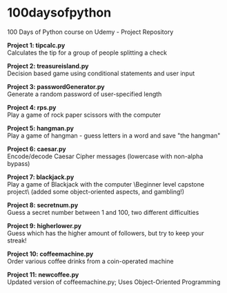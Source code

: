 # 100daysofpython
100 Days of Python course on Udemy - Project Repository

<b>Project 1: tipcalc.py</b>\
Calculates the tip for a group of people splitting a check

<b>Project 2: treasureisland.py</b>\
Decision based game using conditional statements and user input

<b>Project 3: passwordGenerator.py</b>\
Generate a random password of user-specified length

<b>Project 4: rps.py</b>\
Play a game of rock paper scissors with the computer

<b>Project 5: hangman.py</b>\
Play a game of hangman - guess letters in a word and save "the hangman"

<b>Project 6: caesar.py</b>\
Encode/decode Caesar Cipher messages (lowercase with non-alpha bypass)

<b>Project 7: blackjack.py</b>\
Play a game of Blackjack with the computer \\Beginner level capstone project\\
(added some object-oriented aspects, and gambling!)

<b>Project 8: secretnum.py</b>\
Guess a secret number between 1 and 100, two different difficulties

<b>Project 9: higherlower.py</b>\
Guess which has the higher amount of followers, but try to keep your streak!

<b>Project 10: coffeemachine.py</b>\
Order various coffee drinks from a coin-operated machine

<b>Project 11: newcoffee.py</b>\
Updated version of coffeemachine.py; Uses Object-Oriented Programming
